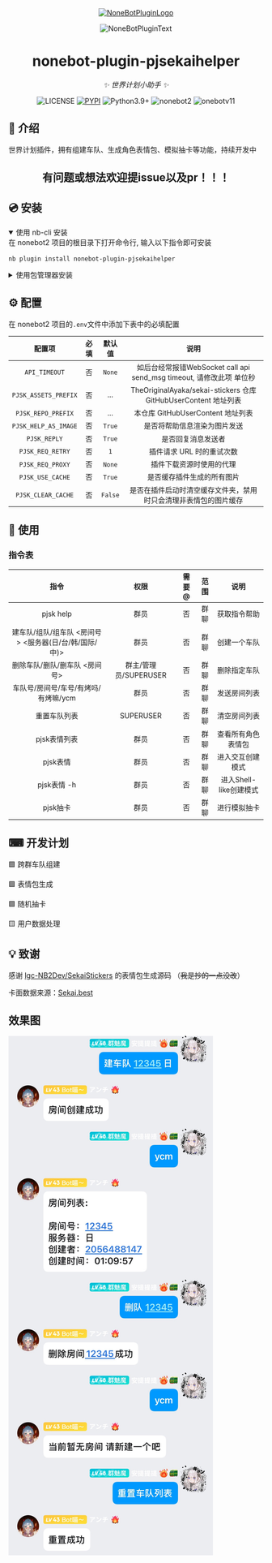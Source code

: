 <div align="center">
  <a href="https://v2.nonebot.dev/store"><img src="https://github.com/A-kirami/nonebot-plugin-template/blob/resources/nbp_logo.png" width="180" height="180" alt="NoneBotPluginLogo"></a>
  <br>
  <p><img src="https://github.com/A-kirami/nonebot-plugin-template/blob/resources/NoneBotPlugin.svg" width="240" alt="NoneBotPluginText"></p>
</div>

<div align="center">

# nonebot-plugin-pjsekaihelper

_✨ 世界计划小助手 ✨_

![LICENSE](https://img.shields.io/github/license/Ant1816/nonebot-plugin-pjsekaihelper.svg)
[![PYPI](https://img.shields.io/pypi/v/nonebot-plugin-pjsekaihelper.svg)](https://pypi.python.org/pypi/nonebot-plugin-pjsekaihelper)
![Python3.9+](https://img.shields.io/badge/Python-3.9+-blue)
![nonebot2](https://img.shields.io/badge/NoneBot2-2.3.1+-red)
![onebotv11](https://img.shields.io/badge/OneBot-v11-yellow)

</div>

## 📖 介绍

世界计划插件，拥有组建车队、生成角色表情包、模拟抽卡等功能，持续开发中

<div align="center">

## 有问题或想法欢迎提issue以及pr！！！

</div>

## 💿 安装

<details open>
<summary>使用 nb-cli 安装</summary>
在 nonebot2 项目的根目录下打开命令行, 输入以下指令即可安装

    nb plugin install nonebot-plugin-pjsekaihelper

</details>

<details>
<summary>使用包管理器安装</summary>
在 nonebot2 项目的插件目录下, 打开命令行, 根据你使用的包管理器, 输入相应的安装命令

<details>
<summary>pip</summary>

    pip install nonebot-plugin-pjsekaihelper
</details>
<details>
<summary>pdm</summary>

    pdm add nonebot-plugin-pjsekaihelper
</details>
<details>
<summary>poetry</summary>

    poetry add nonebot-plugin-pjsekaihelper
</details>
<details>
<summary>conda</summary>

    conda install nonebot-plugin-pjsekaihelper
</details>

打开 nonebot2 项目根目录下的 `pyproject.toml` 文件, 在 `[tool.nonebot]` 部分追加写入

    plugins = ["nonebot_plugin_pjsekaihelper"]

</details>

## ⚙️ 配置

在 nonebot2 项目的`.env`文件中添加下表中的必填配置

|         配置项          | 必填 |   默认值   |                            说明                             |
|:--------------------:|:--:|:-------:|:---------------------------------------------------------:|
|     `API_TIMEOUT`      | 否  |  `None`   |   如后台经常报错WebSocket call api send_msg timeout, 请修改此项 单位秒   |
| `PJSK_ASSETS_PREFIX` | 否  |   ...   | TheOriginalAyaka/sekai-stickers 仓库 GitHubUserContent 地址列表 |
|  `PJSK_REPO_PREFIX`  | 否  |   ...   |                本仓库 GitHubUserContent 地址列表                 |
| `PJSK_HELP_AS_IMAGE` | 否  | `True`  |                      是否将帮助信息渲染为图片发送                       |
|     `PJSK_REPLY`     | 否  | `True`  |                         是否回复消息发送者                         |
|   `PJSK_REQ_RETRY`   | 否  |   `1`   |                      插件请求 URL 时的重试次数                      |
|   `PJSK_REQ_PROXY`   | 否  | `None`  |                       插件下载资源时使用的代理                        |
|   `PJSK_USE_CACHE`   | 否  | `True`  |                       是否缓存插件生成的所有图片                       |
|  `PJSK_CLEAR_CACHE`  | 否  | `False` |             是否在插件启动时清空缓存文件夹，禁用时只会清理非表情包的图片缓存              |

## 🎉 使用
### 指令表
| 指令 | 权限 | 需要@ | 范围 |        说明        |
|:-----:|:----:|:----:|:----:|:----------------:|
| pjsk help | 群员 | 否 | 群聊 |      获取指令帮助      |
| 建车队/组队/组车队 <房间号> <服务器(日/台/韩/国际/中)> | 群员 | 否 | 群聊 |      创建一个车队      |
| 删除车队/删队/删车队 <房间号> | 群主/管理员/SUPERUSER | 否 | 群聊 |      删除指定车队      |
| 车队号/房间号/车号/有烤吗/有烤嘛/ycm | 群员 | 否 | 群聊 |      发送房间列表      |
| 重置车队列表 | SUPERUSER | 否 | 群聊 |      清空房间列表      |
| pjsk表情列表 | 群员 | 否 | 群聊 |    查看所有角色表情包     |
| pjsk表情 | 群员 | 否 | 群聊 |     进入交互创建模式     |
| pjsk表情 -h | 群员 | 否 | 群聊 | 进入Shell-like创建模式 |
| pjsk抽卡 | 群员 | 否 | 群聊 | 进行模拟抽卡 |

## ⌨  开发计划
&#x1F7E9; 跨群车队组建

&#x1F7E9; 表情包生成

&#x1F7E9; 随机抽卡

&#x1F7E8; 用户数据处理

## 💡 致谢
感谢 [lgc-NB2Dev/SekaiStickers](https://github.com/lgc-NB2Dev/nonebot-plugin-pjsk/) 的表情包生成源码 （~~我是抄的一点没改~~）

卡面数据来源：[Sekai.best](https://sekai.best/card)

## 效果图
![效果图](https://raw.githubusercontent.com/Ant1816/Ant1816/refs/heads/main/pjsekai.png)
